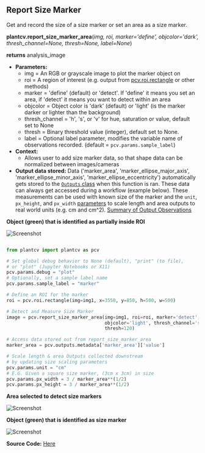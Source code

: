 ## Report Size Marker

Get and record the size of a size marker or set an area as a size marker.

**plantcv.report_size_marker_area**(*img, roi, marker='define', objcolor='dark', thresh_channel=None,
                            thresh=None, label=None*)

**returns** analysis_image

- **Parameters:**
    - img             = An RGB or grayscale image to plot the marker object on
    - roi             = A region of interest  (e.g. output from [pcv.roi.rectangle](roi_rectangle.md) or other methods)
    - marker          = 'define' (default) or 'detect'. If 'define' it means you set an area, if 'detect' it means you want to
                         detect within an area
    - objcolor        = Object color is 'dark' (default) or 'light' (is the marker darker or lighter than the background)
    - thresh_channel  = 'h', 's', or 'v' for hue, saturation or value, default set to None
    - thresh          = Binary threshold value (integer), default set to None.
    - label           =  Optional label parameter, modifies the variable name of observations recorded. (default = `pcv.params.sample_label`)
- **Context:**
    - Allows user to add size marker data, so that shape data can be normalized between images/cameras
- **Output data stored:** Data ('marker_area', 'marker_ellipse_major_axis', 'marker_ellipse_minor_axis', 'marker_ellipse_eccentricity') 
    automatically gets stored to the 
    [`Outputs` class](outputs.md) when this function is ran. 
    These data can always get accessed during a workflow (example below). These measurements can be used with known size of the marker and the `unit`, `px_height`, and `px_width` [parameters](params.md) to scale length and area outputs to real world units (e.g. cm and cm^2). [Summary of Output Observations](output_measurements.md#summary-of-output-observations)

**Object (green) that is identified as partially inside ROI**

![Screenshot](img/documentation_images/report_size_marker/seed-image.jpg)


```python

from plantcv import plantcv as pcv

# Set global debug behavior to None (default), "print" (to file), 
# or "plot" (Jupyter Notebooks or X11)
pcv.params.debug = "plot"
# Optionally, set a sample label name
pcv.params.sample_label = "marker"

# Define an ROI for the marker
roi = pcv.roi.rectangle(img=img1, x=3550, y=850, h=500, w=500)

# Detect and Measure Size Marker
image = pcv.report_size_marker_area(img=img1, roi=roi, marker='detect', 
                                    objcolor='light', thresh_channel='s', 
                                    thresh=120)

# Access data stored out from report_size_marker_area
marker_area = pcv.outputs.metadata['marker_area']['value']

# Scale length & area Outputs collected downstream
# by updating size scaling parameters
pcv.params.unit = "cm"
# E.G. Given a square size marker, (3cm x 3cm) in size
pcv.params.px_width = 3 / marker_area**(1/2) 
pcv.params.px_height = 3 / marker_area**(1/2)

```

**Area selected to detect size markers**

![Screenshot](img/documentation_images/report_size_marker/15_marker_roi.jpg)

**Object (green) that is identified as size marker**

![Screenshot](img/documentation_images/report_size_marker/21_marker_shape.jpg)

**Source Code:** [Here](https://github.com/danforthcenter/plantcv/blob/main/plantcv/plantcv/report_size_marker_area.py)
